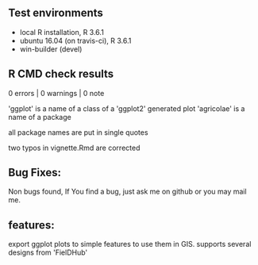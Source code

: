 ## Test environments
* local R installation, R 3.6.1
* ubuntu 16.04 (on travis-ci), R 3.6.1
* win-builder (devel)

## R CMD check results

0 errors | 0 warnings | 0 note

'ggplot' is a name of a class of a 'ggplot2' generated plot
'agricolae' is a name of a package

all package names are put in single quotes

two typos in vignette.Rmd are corrected



## Bug Fixes:
Non bugs found, If You find a bug, just ask me on github or you may mail me.

## features:
export ggplot plots to simple features to use them in GIS.
supports several designs from 'FielDHub'



